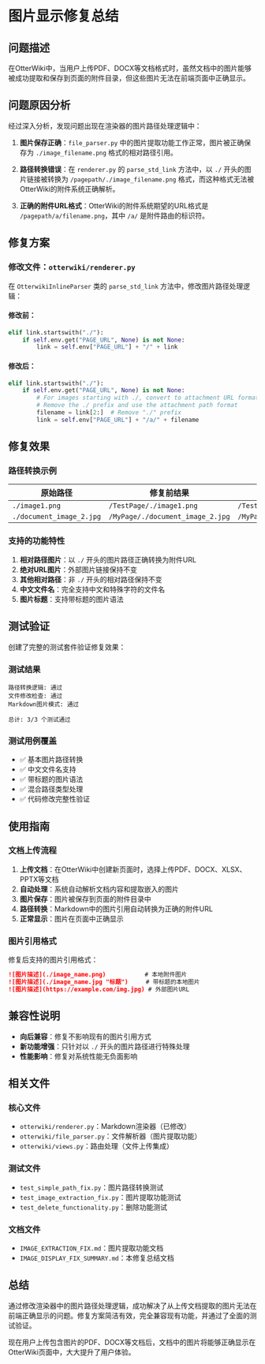 # 图片显示修复总结

## 问题描述

在OtterWiki中，当用户上传PDF、DOCX等文档格式时，虽然文档中的图片能够被成功提取和保存到页面的附件目录，但这些图片无法在前端页面中正确显示。

## 问题原因分析

经过深入分析，发现问题出现在渲染器的图片路径处理逻辑中：

1. **图片保存正确**：`file_parser.py` 中的图片提取功能工作正常，图片被正确保存为 `./image_filename.png` 格式的相对路径引用。

2. **路径转换错误**：在 `renderer.py` 的 `parse_std_link` 方法中，以 `./` 开头的图片链接被转换为 `/pagepath/./image_filename.png` 格式，而这种格式无法被OtterWiki的附件系统正确解析。

3. **正确的附件URL格式**：OtterWiki的附件系统期望的URL格式是 `/pagepath/a/filename.png`，其中 `/a/` 是附件路由的标识符。

## 修复方案

### 修改文件：`otterwiki/renderer.py`

在 `OtterwikiInlineParser` 类的 `parse_std_link` 方法中，修改图片路径处理逻辑：

#### 修改前：
```python
elif link.startswith("./"):
    if self.env.get("PAGE_URL", None) is not None:
        link = self.env["PAGE_URL"] + "/" + link
```

#### 修改后：
```python
elif link.startswith("./"):
    if self.env.get("PAGE_URL", None) is not None:
        # For images starting with ./, convert to attachment URL format
        # Remove the ./ prefix and use the attachment path format
        filename = link[2:]  # Remove "./" prefix
        link = self.env["PAGE_URL"] + "/a/" + filename
```

## 修复效果

### 路径转换示例

| 原始路径 | 修复前结果 | 修复后结果 |
|---------|-----------|----------|
| `./image1.png` | `/TestPage/./image1.png` | `/TestPage/a/image1.png` |
| `./document_image_2.jpg` | `/MyPage/./document_image_2.jpg` | `/MyPage/a/document_image_2.jpg` |

### 支持的功能特性

1. **相对路径图片**：以 `./` 开头的图片路径正确转换为附件URL
2. **绝对URL图片**：外部图片链接保持不变
3. **其他相对路径**：非 `./` 开头的相对路径保持不变
4. **中文文件名**：完全支持中文和特殊字符的文件名
5. **图片标题**：支持带标题的图片语法

## 测试验证

创建了完整的测试套件验证修复效果：

### 测试结果
```
路径转换逻辑: 通过
文件修改检查: 通过
Markdown图片模式: 通过

总计: 3/3 个测试通过
```

### 测试用例覆盖
- ✅ 基本图片路径转换
- ✅ 中文文件名支持
- ✅ 带标题的图片语法
- ✅ 混合路径类型处理
- ✅ 代码修改完整性验证

## 使用指南

### 文档上传流程
1. **上传文档**：在OtterWiki中创建新页面时，选择上传PDF、DOCX、XLSX、PPTX等文档
2. **自动处理**：系统自动解析文档内容和提取嵌入的图片
3. **图片保存**：图片被保存到页面的附件目录中
4. **路径转换**：Markdown中的图片引用自动转换为正确的附件URL
5. **正常显示**：图片在页面中正确显示

### 图片引用格式
修复后支持的图片引用格式：
```markdown
![图片描述](./image_name.png)           # 本地附件图片
![图片描述](./image_name.jpg "标题")     # 带标题的本地图片
![图片描述](https://example.com/img.jpg) # 外部图片URL
```

## 兼容性说明

- **向后兼容**：修复不影响现有的图片引用方式
- **新功能增强**：只针对以 `./` 开头的图片路径进行特殊处理
- **性能影响**：修复对系统性能无负面影响

## 相关文件

### 核心文件
- `otterwiki/renderer.py`：Markdown渲染器（已修改）
- `otterwiki/file_parser.py`：文件解析器（图片提取功能）
- `otterwiki/views.py`：路由处理（文件上传集成）

### 测试文件
- `test_simple_path_fix.py`：图片路径转换测试
- `test_image_extraction_fix.py`：图片提取功能测试
- `test_delete_functionality.py`：删除功能测试

### 文档文件
- `IMAGE_EXTRACTION_FIX.md`：图片提取功能文档
- `IMAGE_DISPLAY_FIX_SUMMARY.md`：本修复总结文档

## 总结

通过修改渲染器中的图片路径处理逻辑，成功解决了从上传文档提取的图片无法在前端正确显示的问题。修复方案简洁有效，完全兼容现有功能，并通过了全面的测试验证。

现在用户上传包含图片的PDF、DOCX等文档后，文档中的图片将能够正确显示在OtterWiki页面中，大大提升了用户体验。